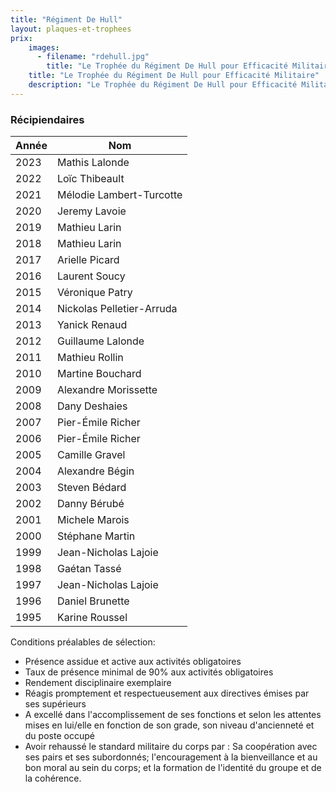 ```yaml
---
title: "Régiment De Hull"
layout: plaques-et-trophees
prix: 
    images:
      - filename: "rdehull.jpg"
        title: "Le Trophée du Régiment De Hull pour Efficacité Militaire"
    title: "Le Trophée du Régiment De Hull pour Efficacité Militaire"
    description: "Le Trophée du Régiment De Hull pour Efficacité Militaire est remis au sous-officier ayant démontré une tenue exemplaire, un comportement sans failles et qui a cherché, tout au long de l'année d'entraînement, à transmettre sa droiture à tous les cadets de l'unité."
---
```


### Récipiendaires

| Année | Nom |
| --- | --- |
| 2023 | Mathis Lalonde |
| 2022 | Loïc Thibeault |
| 2021 | Mélodie Lambert-Turcotte |
| 2020 | Jeremy Lavoie |
| 2019 | Mathieu Larin |
| 2018 | Mathieu Larin |
| 2017 | Arielle Picard |
| 2016 | Laurent Soucy |
| 2015 | Véronique Patry |
| 2014 | Nickolas Pelletier-Arruda |
| 2013 | Yanick Renaud |
| 2012 | Guillaume Lalonde |
| 2011 | Mathieu Rollin |
| 2010 | Martine Bouchard |
| 2009 | Alexandre Morissette |
| 2008 | Dany Deshaies |
| 2007 | Pier-Émile Richer |
| 2006 | Pier-Émile Richer |
| 2005 | Camille Gravel |
| 2004 | Alexandre Bégin |
| 2003 | Steven Bédard |
| 2002 | Danny Bérubé |
| 2001 | Michele Marois |
| 2000 | Stéphane Martin |
| 1999 | Jean-Nicholas Lajoie |
| 1998 | Gaétan Tassé |
| 1997 | Jean-Nicholas Lajoie |
| 1996 | Daniel Brunette |
| 1995 | Karine Roussel |

Conditions préalables de sélection:  

- Présence assidue et active aux activités obligatoires  
- Taux de présence minimal de 90% aux activités obligatoires  
- Rendement disciplinaire exemplaire  
- Réagis promptement et respectueusement aux directives émises par ses supérieurs  
- A excellé dans l'accomplissement de ses fonctions et selon les attentes mises en lui/elle en fonction de son grade, son niveau d'ancienneté et du poste occupé  
- Avoir rehaussé le standard militaire du corps par : Sa coopération avec ses pairs et ses subordonnés; l'encouragement à la bienveillance et au bon moral au sein du corps; et la formation de l'identité du groupe et de la cohérence.
